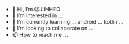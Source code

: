 - 👋 Hi, I’m @JIINHEO
- 👀 I’m interested in ... 
- 🌱 I’m currently learning ... android ... kotlin ...
- 💞️ I’m looking to collaborate on ...
- 📫 How to reach me ...
